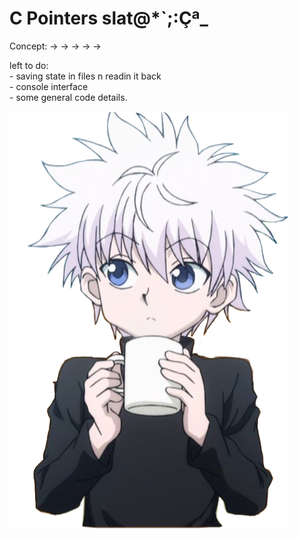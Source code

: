 # C Pointers slat@*`;:Çª_

Concept: -> -> -> -> ->

left to do:<br/>
	- saving state in files n readin it back<br/>
	- console interface<br/>
	- some general code details.

![birch](./assets/killua_slat.png)
